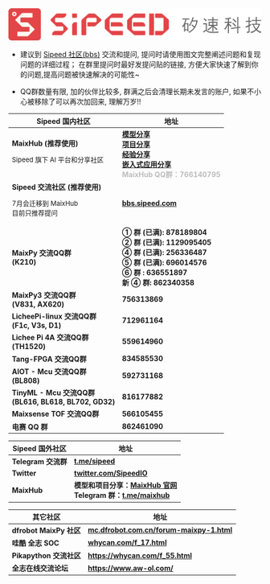 <div class="title_store">
    <img src="/static/image/sipeed_logo_4.svg" alt="sipeed_logo">
</div>

- 建议到 [Sipeed 社区(bbs)](https://bbs.sipeed.com) 交流和提问, 提问时请使用图文完整阐述问题和复现问题的详细过程； 在群里提问时最好发提问贴的链接,
方便大家快速了解到你的问题,提高问题被快速解决的可能性~

- QQ群数量有限, 加的伙伴比较多, 群满之后会清理长期未发言的账户, 如果不小心被移除了可以再次加回来, 理解万岁!!

<table role="table" class="center_table">
    <thead>
        <tr>
            <th>Sipeed 国内社区</th>
            <th>地址</th>
        </tr>
    </thead>
    <tbody>
        <tr>
            <td><span class="limit_width"><strong>MaixHub (推荐使用)</strong><br><p style="font-size: small;">Sipeed 旗下 AI 平台和分享社区</p></span></td>
            <td><span class="limit_width">
                    <strong>
                        <div><a href="https://maixhub.com/model/zoo" target="_blank">模型分享</a></div>
                        <div><a href="https://maixhub.com/share" target="_blank">项目分享</a></div>
                        <div><a href="https://maixhub.com/share?type=2" target="_blank">经验分享</a></div>
                        <div><a href="https://maixhub.com/app" target="_blank">嵌入式应用分享</a></div>
                        <div style="color: #bdbdbd;">MaixHub QQ群：766140795</div>
                    </strong></span></td>
        </tr>
        <tr>
            <td><span class="limit_width"><strong>Sipeed 交流社区 (推荐使用)</strong><p style="font-size: small;">7月会迁移到 MaixHub<br>目前只推荐提问</p></span></td>
            <td><span class="limit_width"><a href="https://bbs.sipeed.com"
                        target="_blank"><strong>bbs.sipeed.com</strong></a></span></td>
        </tr>
        <tr>
            <td><span class="limit_width"><strong>MaixPy 交流QQ群<br>(K210)</strong></span></td>
            <td><span class="limit_width"><strong>① 群 (已满): 878189804<br>② 群 (已满): 1129095405<br>④ 群 (已满): 256336487<br>⑤ 群 (已满): 696014576<br>⑥ 群 : 636551897<br>新 ④ 群: 862340358</strong></span></td>
        </tr>
        <tr>
            <td><span class="limit_width"><strong>MaixPy3 交流QQ群<br>(V831, AX620)</strong></span></td>
            <td><span class="limit_width"><strong>756313869</strong></span></td>
        </tr>
        <tr>
            <td><span class="limit_width"><strong>LicheePi-linux 交流QQ群<br>(F1c, V3s, D1)</strong></span></td>
            <td><span class="limit_width"><strong>712961164</strong></span></td>
        </tr>
        <tr>
            <td><span class="limit_width"><strong>Lichee Pi 4A 交流QQ群<br>(TH1520)</strong></span></td>
            <td><span class="limit_width"><strong>559614960</strong></span></td>
        </tr>
        <tr>
            <td><span class="limit_width"><strong>Tang-FPGA 交流QQ群</strong></span></td>
            <td><span class="limit_width"><strong>834585530</strong></span></td>
        </tr>
        <tr>
            <td><span class="limit_width"><strong>AIOT - Mcu 交流QQ群<br>(BL808)</strong></span></td>
            <td><span class="limit_width"><strong>592731168</strong></span></td>
        </tr>
        <tr>
            <td><span class="limit_width"><strong>TinyML - Mcu 交流QQ群<br>(BL616, BL618, BL702, GD32)</strong></span></td>
            <td><span class="limit_width"><strong>816177882</strong></span></td>
        </tr>
        <tr>
            <td><span class="limit_width"><strong>Maixsense TOF 交流QQ群</strong></span></td>
            <td><span class="limit_width"><strong>566105455</strong></span></td>
        </tr>
        <tr>
            <td><span class="limit_width"><strong>电赛 QQ 群</strong></span></td>
            <td><span class="limit_width"><strong>862461090</strong></span></td>
        </tr>
    </tbody>
</table>

<table role="table" class="center_table">
    <thead>
        <tr>
            <th>Sipeed 国外社区</th>
            <th>地址</th>
        </tr>
    </thead>
    <tbody>
        <tr>
            <td><span class="limit_width"><strong>Telegram 交流群</strong></td>
            <td><span class="limit_width"><a href="https://t.me/sipeed" target="_blank"><strong>t.me/sipeed</strong></a>
                </span></td>
        </tr>
        <tr>
            <td><span class="limit_width"><strong>Twitter</strong></td>
            <td><span class="limit_width"><a href="https://twitter.com/SipeedIO"
                        target="_blank"><strong>twitter.com/SipeedIO</strong></a></span></td>
        </tr>
        <tr>
            <td><span class="limit_width"><strong>MaixHub</strong></span></td>
            <td><span class="limit_width">
                    <strong>
                        <div>模型和项目分享：<a href="https://maixhub.com" target="_blank">MaixHub 官网</a></div>
                        <div>Telegram 群：<a href="https://t.me/maixhub" traget="_blank">t.me/maixhub</a></div>
                    </strong>
                </span></td>
        </tr>
    </tbody>
</table>



<table role="table" class="center_table">
    <thead>
        <tr>
            <th>其它社区</th>
            <th>地址</th>
        </tr>
    </thead>
    <tbody>
        <tr>
            <td><span class="limit_width"></span><strong>dfrobot MaixPy 社区</strong></td>
            <td><span class="limit_width"></span><a href="https://mc.dfrobot.com.cn/forum-maixpy-1.html"
                    target="_blank"><strong>mc.dfrobot.com.cn/forum-maixpy-1.html</strong></a></span></td>
        </tr>
        <tr>
            <td><span class="limit_width"></span><strong>哇酷 全志 SOC</strong></td>
            <td><span class="limit_width"></span><a href="https://whycan.com/f_17.html"
                    target="_blank"><strong>whycan.com/f_17.html</strong></a></span></td>
        </tr>
        <tr>
            <td><span class="limit_width"></span><strong>Pikapython 交流社区</strong></td>
            <td><span class="limit_width"></span><a href="https://whycan.com/f_55.html"
                    target="_blank"><strong>https://whycan.com/f_55.html</strong></a></span></td>
        </tr>
        <tr>
            <td><span class="limit_width"></span><strong>全志在线交流论坛</strong></td>
            <td><span class="limit_width"></span><a href="https://www.aw-ol.com/"
                    target="_blank"><strong>https://www.aw-ol.com/</strong></a></span></td>
        </tr>
    </tbody>
</table>
